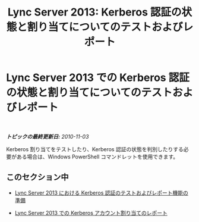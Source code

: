 ﻿---
title: 'Lync Server 2013: Kerberos 認証の状態と割り当てについてのテストおよびレポート'
TOCTitle: Kerberos 認証の状態と割り当てについてのテストおよびレポート
ms:assetid: 86fc3407-1604-4230-ad04-99aaadcf4e07
ms:mtpsurl: https://technet.microsoft.com/ja-jp/library/Gg398683(v=OCS.15)
ms:contentKeyID: 48272779
ms.date: 05/19/2016
mtps_version: v=OCS.15
ms.translationtype: HT
---

# Lync Server 2013 での Kerberos 認証の状態と割り当てについてのテストおよびレポート

 

_**トピックの最終更新日:** 2010-11-03_

Kerberos 割り当てをテストしたり、Kerberos 認証の状態を判別したりする必要がある場合は、Windows PowerShell コマンドレットを使用できます。

## このセクション中

  - [Lync Server 2013 における Kerberos 認証のテストおよびレポート機能の準備](lync-server-2013-test-and-report-functional-readiness-for-kerberos-authentication.md)

  - [Lync Server 2013 での Kerberos アカウント割り当てのレポート](lync-server-2013-report-kerberos-account-assignments.md)

